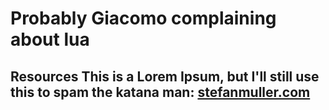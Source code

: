 # Probably Giacomo complaining about lua

## Resources This is a Lorem Ipsum, but I'll still use this to spam the katana man: [stefanmuller.com](https://stefanmuller.com/)